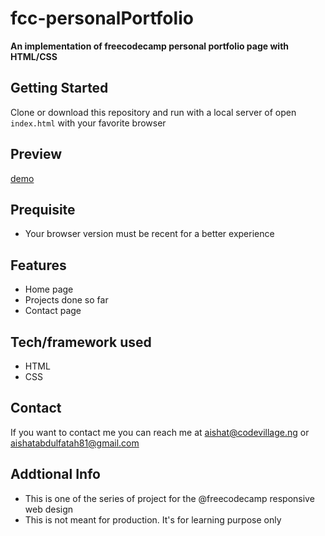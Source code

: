 # fcc-personalPortfolio
**An implementation of freecodecamp personal portfolio page with HTML/CSS**

## Getting Started
Clone or download this repository and run with a local server of open `index.html` with your favorite browser

## Preview
[demo](https://fcc-personalportfolio.netlify.app)

## Prequisite
- Your browser version must be recent for a better experience

## Features
- Home page
- Projects done so far
- Contact page

## Tech/framework used
- HTML
- CSS


## Contact
If you want to contact me you can reach me at aishat@codevillage.ng or aishatabdulfatah81@gmail.com

## Addtional Info
- This is one of the series of project for the @freecodecamp responsive web design 
- This is not meant for production. It's for learning purpose only 
